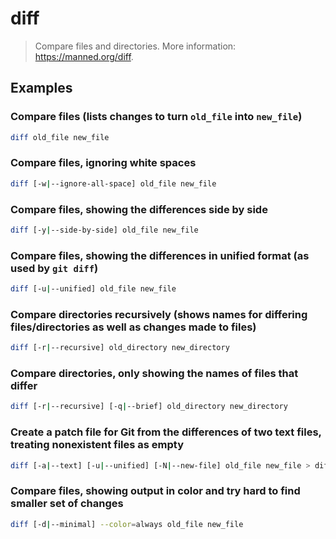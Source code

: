 # diff

> Compare files and directories. More information: <https://manned.org/diff>.

## Examples

### Compare files (lists changes to turn `old_file` into `new_file`)

```bash
diff old_file new_file
```

### Compare files, ignoring white spaces

```bash
diff [-w|--ignore-all-space] old_file new_file
```

### Compare files, showing the differences side by side

```bash
diff [-y|--side-by-side] old_file new_file
```

### Compare files, showing the differences in unified format (as used by `git diff`)

```bash
diff [-u|--unified] old_file new_file
```

### Compare directories recursively (shows names for differing files/directories as well as changes made to files)

```bash
diff [-r|--recursive] old_directory new_directory
```

### Compare directories, only showing the names of files that differ

```bash
diff [-r|--recursive] [-q|--brief] old_directory new_directory
```

### Create a patch file for Git from the differences of two text files, treating nonexistent files as empty

```bash
diff [-a|--text] [-u|--unified] [-N|--new-file] old_file new_file > diff.patch
```

### Compare files, showing output in color and try hard to find smaller set of changes

```bash
diff [-d|--minimal] --color=always old_file new_file
```
